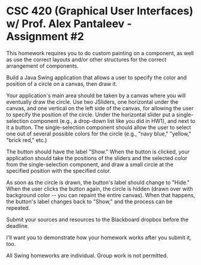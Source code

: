 # CSC 420 (Graphical User Interfaces) w/ Prof. Alex Pantaleev - Assignment #2
This homework requires you to do custom painting on a component, as well as use the correct layouts and/or other structures for the correct arrangement of components.

Build a Java Swing application that allows a user to specify the color and position of a circle on a canvas, then draw it.

Your application's main area should be taken by a canvas where you will eventually draw the circle. Use two JSliders, one horizontal under the canvas, and one vertical on the left side of the canvas, for allowing the user to specify the position of the circle. Under the horizontal slider put a single-selection component (e.g., a drop-down list like you did in HW1), and next to it a button. The single-selection component should allow the user to select one out of several possible colors for the circle (e.g., "navy blue," "yellow," "brick red," etc.)

The button should have the label "Show." When the button is clicked, your application should take the positions of the sliders and the selected color from the single-selection component, and draw a small circle at the specified position with the specified color.

As soon as the circle is drawn, the button's label should change to "Hide." When the user clicks the button again, the circle is hidden (drawn over with background color -- you can repaint the entire canvas). When that happens, the button's label changes back to "Show," and the process can be repeated.

Submit your sources and resources to the Blackboard dropbox before the deadline.

I'll want you to demonstrate how your homework works after you submit it, too.

All Swing homeworks are individual. Group work is not permitted.
